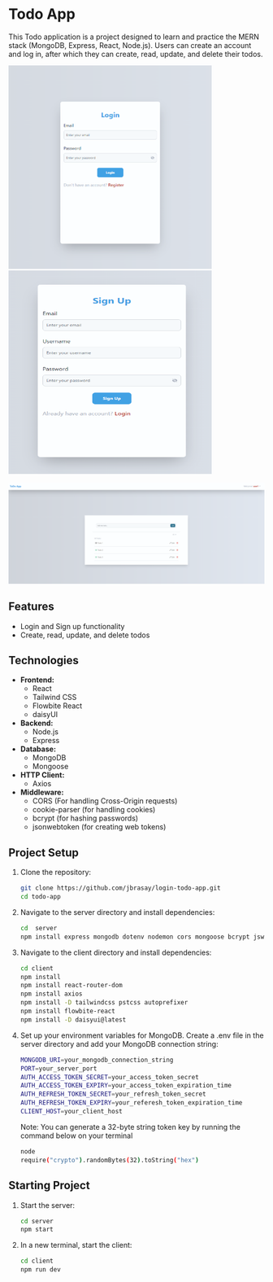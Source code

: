 # Todo App

This Todo application is a project designed to learn and practice the MERN stack (MongoDB, Express, React, Node.js). Users can create an account and log in, after which they can create, read, update, and delete their todos.

<p float="left">
    <img src="https://github.com/jbrasay/project-screenshots/blob/4f7dbee32772689b17f6e82411caedd6fdecd71f/screenshots/login-todo-app/todo-login.png" width="400" height="400">
    <img src="https://github.com/jbrasay/project-screenshots/blob/4f7dbee32772689b17f6e82411caedd6fdecd71f/screenshots/login-todo-app/todo-signup.png" width="400" height="400">
</p>
<p align="middle">
    <img src="https://github.com/jbrasay/project-screenshots/blob/4f7dbee32772689b17f6e82411caedd6fdecd71f/screenshots/login-todo-app/todo-main.png">
</p>

## Features

- Login and Sign up functionality
- Create, read, update, and delete todos

## Technologies

- **Frontend:** 
  - React
  - Tailwind CSS
  - Flowbite React
  - daisyUI
- **Backend:** 
  - Node.js
  - Express
- **Database:** 
  - MongoDB
  - Mongoose
- **HTTP Client:** 
  - Axios
- **Middleware:** 
  - CORS (For handling Cross-Origin requests)
  - cookie-parser (for handling cookies)
  - bcrypt (for hashing passwords)
  - jsonwebtoken (for creating web tokens)

## Project Setup

1. Clone the repository:

   ```bash
   git clone https://github.com/jbrasay/login-todo-app.git
   cd todo-app

2. Navigate to the server directory and install dependencies:

   ```bash
   cd  server
   npm install express mongodb dotenv nodemon cors mongoose bcrypt jswonwebtoken validator cookie-parser

3. Navigate to the client directory and install dependencies:
   ```bash
   cd client
   npm install
   npm install react-router-dom
   npm install axios
   npm install -D tailwindcss pstcss autoprefixer
   npm install flowbite-react
   npm install -D daisyui@latest
   

4. Set up your environment variables for MongoDB. Create a .env file in the server directory and add your MongoDB connection string:

   ```bash
   MONGODB_URI=your_mongodb_connection_string
   PORT=your_server_port
   AUTH_ACCESS_TOKEN_SECRET=your_access_token_secret
   AUTH_ACCESS_TOKEN_EXPIRY=your_access_token_expiration_time
   AUTH_REFRESH_TOKEN_SECRET=your_refresh_token_secret
   AUTH_REFRESH_TOKEN_EXPIRY=your_referesh_token_expiration_time
   CLIENT_HOST=your_client_host
   ```
 
   Note: You can generate a 32-byte string token key by running the command below on your terminal
   ```bash
   node
   require("crypto").randomBytes(32).toString("hex") 

## Starting Project

1. Start the server:
   
   ```bash
   cd server
   npm start

2. In a new terminal, start the client:
  
   ```bash
   cd client
   npm run dev